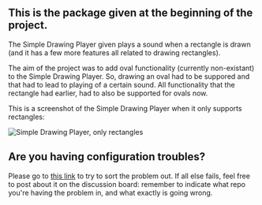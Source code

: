 ## This is the package given at the beginning of the project.

The Simple Drawing Player given plays a sound when a rectangle is drawn (and it has a few more features all related to drawing rectangles). 

The aim of the project was to add oval functionality (currently non-existant) to the Simple Drawing Player. So, drawing an oval had to be suppored and that had to lead to playing of a certain sound. All functionality that the rectangle had earlier, had to also be supported for ovals now.

This is a screenshot of the Simple Drawing Player when it only supports rectangles:

![Simple Drawing Player, only rectangles](https://s594.photobucket.com/user/meghufree/media/drawing-player-rectangle-only.png)







## Are you having configuration troubles?

Please go to [this link](https://github.com/UBCx-Software-Construction/intro-to-softconst-lecture-starters/blob/master/README.md) to try to sort the problem out. If all else fails, feel free to post about it on the discussion board: remember to indicate what repo you're having the problem in, and what exactly is going wrong. 

